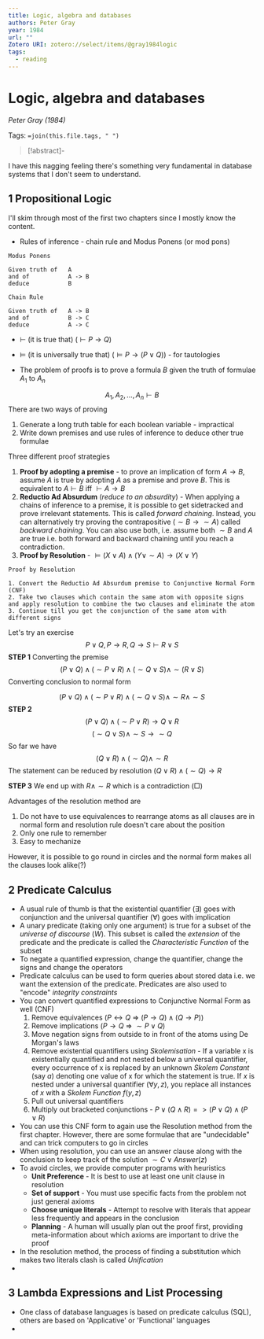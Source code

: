 ```yaml
---
title: Logic, algebra and databases
authors: Peter Gray
year: 1984
url: ""
Zotero URI: zotero://select/items/@gray1984logic
tags:
  - reading
---
```


# Logic, algebra and databases  
_Peter Gray (1984)_

Tags: `=join(this.file.tags, " ")`

> [!abstract]-
> 

I have this nagging feeling there's something very fundamental in database systems that I don't seem to understand.
## 1 Propositional Logic

I'll skim through most of the first two chapters since I mostly know the content.

- Rules of inference - chain rule and Modus Ponens (or mod pons)

```
Modus Ponens

Given truth of   A
and of           A -> B
deduce           B

Chain Rule

Given truth of   A -> B
and of           B -> C
deduce           A -> C
```

- $\vdash$ (it is true that) ($\vdash P \rightarrow Q$)
- $\models$ (it is universally true that) ($\models P \rightarrow (P \vee Q)$) - for tautologies

- The problem of proofs is to prove a formula $B$ given the truth of formulae $A_1$ to $A_n$

$$A_{1}, A_{2}, \ldots, A_{n} \vdash B$$
There are two ways of proving
1. Generate a long truth table for each boolean variable - impractical
2. Write down premises and use rules of inference to deduce other true formulae

Three different proof strategies
1. **Proof by adopting a premise** - to prove an implication of form $A \rightarrow B$, assume $A$ is true by adopting $A$ as a premise and prove $B$. This is equivalent to $A \vdash B \text{ iff } \vdash A \rightarrow B$
2. **Reductio Ad Absurdum** (*reduce to an absurdity*) - When applying a chains of inference to a premise, it is possible to get sidetracked and prove irrelevant statements. This is called *forward chaining*. Instead, you can alternatively try proving the contrapositive ($\sim B \rightarrow \sim A$) called *backward chaining*. You can also use both, i.e. assume both $\sim B$ and $A$ are true i.e. both forward and backward chaining until you reach a contradiction.
3. **Proof by Resolution** - $\models (X \vee A) \wedge (Y \vee \sim A) \rightarrow (X \vee Y)$

```
Proof by Resolution

1. Convert the Reductio Ad Absurdum premise to Conjunctive Normal Form (CNF)
2. Take two clauses which contain the same atom with opposite signs and apply resolution to combine the two clauses and eliminate the atom
3. Continue till you get the conjunction of the same atom with different signs
```

Let's try an exercise
$$P \vee Q, P \rightarrow R, Q \rightarrow S \vdash R \vee S$$
**STEP 1** 
Converting the premise
$$(P \vee Q) \wedge (\sim P \vee R) \wedge (\sim Q \vee S) \wedge \sim(R \vee S)$$
Converting conclusion to normal form

$$(P \vee Q) \wedge (\sim P \vee R) \wedge (\sim Q \vee S) \wedge \sim R \wedge \sim S$$
**STEP 2**
$$(P \vee Q) \wedge (\sim P \vee R) \rightarrow Q \vee R$$
$$(\sim Q \vee S) \wedge \sim S \rightarrow \sim Q$$
So far we have
$$(Q \vee R) \wedge (\sim Q) \wedge \sim R$$
The statement can be reduced by resolution $(Q \vee R) \wedge (\sim Q) \rightarrow R$

**STEP 3** 
We end up with $R \wedge \sim R$ which is a contradiction ($\Box$)

Advantages of the resolution method are
1. Do not have to use equivalences to rearrange atoms as all clauses are in normal form and resolution rule doesn't care about the position
2. Only one rule to remember
3. Easy to mechanize

However, it is possible to go round in circles and the normal form makes all the clauses look alike(?)
## 2 Predicate Calculus

- A usual rule of thumb is that the existential quantifier ($\exists$) goes with conjunction and the universal quantifier ($\forall$) goes with implication
- A unary predicate (taking only one argument) is true for a subset of the *universe of discourse* ($W$). This subset is called the *extension* of the predicate and the predicate is called the *Characteristic Function* of the subset
- To negate a quantified expression, change the quantifier, change the signs and change the operators
- Predicate calculus can be used to form queries about stored data i.e. we want the extension of the predicate. Predicates are also used to "encode" *integrity constraints*
- You can convert quantified expressions to Conjunctive Normal Form as well (CNF)
	1. Remove equivalences ($P \leftrightarrow Q$ => $(P \rightarrow Q) \wedge (Q \rightarrow P)$)
	2. Remove implications ($P \rightarrow Q$ => $\sim P \vee Q$)
	3. Move negation signs from outside to in front of the atoms using De Morgan's laws
	4. Remove existential quantifiers using *Skolemisation* - If a variable x is existentially quantified and not nested below a universal quantifier, every occurrence of x is replaced by an unknown *Skolem Constant* (say $a$) denoting one value of x for which the statement is true. If $x$ is nested under a universal quantifier ($\forall y, z$), you replace all instances of $x$ with a *Skolem Function* $f(y, z)$ 
	5. Pull out universal quantifiers
	6. Multiply out bracketed conjunctions - $P \vee (Q \wedge R) => (P \vee Q) \wedge (P \vee R)$
- You can use this CNF form to again use the Resolution method from the first chapter. However, there are some formulae that are "undecidable" and can trick computers to go in circles
- When using resolution, you can use an answer clause along with the conclusion to keep track of the solution $\sim C \vee Answer(z)$
- To avoid circles, we provide computer programs with heuristics
	- **Unit Preference** - It is best to use at least one unit clause in resolution
	- **Set of support** - You must use specific facts from the problem not just general axioms
	- **Choose unique literals** - Attempt to resolve with literals that appear less frequently and appears in the conclusion
	- **Planning** - A human will usually plan out the proof first, providing meta-information about which axioms are important to drive the proof
- In the resolution method, the process of finding a substitution which makes two literals clash is called *Unification*
- 
## 3 Lambda Expressions and List Processing

- One class of database languages is based on predicate calculus (SQL), others are based on 'Applicative' or 'Functional' languages
- 